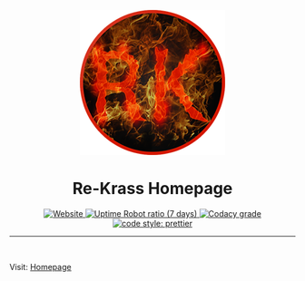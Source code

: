 <p align="center">
  <img alt="YDL Logo" src="/images/Re-Krass_logo_256px.png" width="256">
</p>
<h1 align="center">Re-Krass Homepage</h1>
<p align="center">
  <!-- Website up status -->
  <a target="_blank" href="https://stats.uptimerobot.com/gkNylh6Jg">
    <img alt="Website" src="https://img.shields.io/website/https/re-krass.github.io.svg?down_message=offline&style=for-the-badge&logo=data:image/svg+xml;base64,PHN2ZyB4bWxucz0iaHR0cDovL3d3dy53My5vcmcvMjAwMC9zdmciIHdpZHRoPSI1MTIiIGhlaWdodD0iNTEyIiB2aWV3Qm94PSIwIDAgNTEyIDUxMiI+CiAgPGcgZmlsbD0ibm9uZSIgZmlsbC1ydWxlPSJldmVub2RkIj4KICAgIDxjaXJjbGUgY3g9IjI1NiIgY3k9IjI1NiIgcj0iMjU2IiBmaWxsPSIjMkE4QzAwIi8+CiAgICA8Y2lyY2xlIGN4PSIyNTYuNSIgY3k9IjI1Ni41IiByPSIxNDEuNSIgZmlsbD0iIzIwMjAxRiIgc3Ryb2tlPSIjRkZGRkZGIiBzdHJva2Utd2lkdGg9IjIwIi8+CiAgPC9nPgo8L3N2Zz4K">
  </a>
  <!-- Website Uptime -->
  <a target="_blank" href="https://stats.uptimerobot.com/gkNylh6Jg">
    <img alt="Uptime Robot ratio (7 days)" src="https://img.shields.io/uptimerobot/ratio/7/m782535867-ce1bb7ff30e026c0a19cdfda.svg?style=for-the-badge&logo=data:image/svg+xml;base64,PHN2ZyB4bWxucz0iaHR0cDovL3d3dy53My5vcmcvMjAwMC9zdmciIHdpZHRoPSI1MTIiIGhlaWdodD0iNTEyIiB2aWV3Qm94PSIwIDAgNTEyIDUxMiI+CiAgPGcgZmlsbD0ibm9uZSIgZmlsbC1ydWxlPSJldmVub2RkIj4KICAgIDxjaXJjbGUgY3g9IjI1NiIgY3k9IjI1NiIgcj0iMjU2IiBmaWxsPSIjMkE4QzAwIi8+CiAgICA8Y2lyY2xlIGN4PSIyNTYuNSIgY3k9IjI1Ni41IiByPSIxNDEuNSIgZmlsbD0iIzIwMjAxRiIgc3Ryb2tlPSIjRkZGRkZGIiBzdHJva2Utd2lkdGg9IjIwIi8+CiAgPC9nPgo8L3N2Zz4K">
  </a>
  <!-- Code Quality Codacy -->
  <a target="_blank" href="https://www.codacy.com/app/Re_Krass/Re-Krass.github.io?utm_source=github.com&amp;utm_medium=referral&amp;utm_content=Re-Krass/Re-Krass.github.io&amp;utm_campaign=Badge_Grade">
    <img alt="Codacy grade" src="https://img.shields.io/codacy/grade/3ab38cd57db94a4c806e28549b09df50.svg?style=for-the-badge&logo=codacy">
  </a>
  <br>
  <!-- Cody Style Prettier -->
  <a target="_blank" href="#badge">
    <img alt="code style: prettier" src="https://img.shields.io/badge/code_style-prettier-ff69b4.svg?style=for-the-badge&logo=prettier">
  </a>
</p>

-----
<br>

Visit:
<a target="_blank" href="https://Re-Krass.github.io/">Homepage
  </a>
